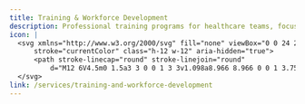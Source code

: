 ```yaml
---
title: Training & Workforce Development
description: Professional training programs for healthcare teams, focusing on leadership and technical excellence.
icon: |
  <svg xmlns="http://www.w3.org/2000/svg" fill="none" viewBox="0 0 24 24" stroke-width="1.5"
      stroke="currentColor" class="h-12 w-12" aria-hidden="true">
      <path stroke-linecap="round" stroke-linejoin="round"
          d="M12 6V4.5m0 1.5a3 3 0 0 1 3 3v1.098a8.966 8.966 0 0 1 3.75 2.21l.75.692M12 6a3 3 0 0 0-3 3v1.098a8.966 8.966 0 0 0-3.75 2.21l-.75.692M12 18v1.5m0-1.5a3 3 0 0 1-3-3v-1.098a8.966 8.966 0 0 0-3.75-2.21l-.75-.692m7.5 7.5a3 3 0 0 0 3-3v-1.098a8.966 8.966 0 0 1 3.75-2.21l.75-.692" />
  </svg>
link: /services/training-and-workforce-development
---
```

